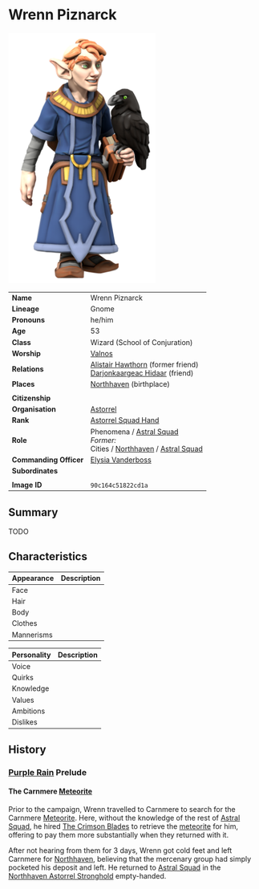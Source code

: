 # Wrenn Piznarck

<img src="https://raw.githubusercontent.com/jesskelsall/astarus-images/main/people/portraits/90c164c51822cd1a.png" height="500" />

|||
| --- | --- |
| **Name** | Wrenn Piznarck | character.3
| **Lineage** | Gnome |
| **Pronouns** | he/him |
| **Age** | 53 |
| **Class** | Wizard (School of Conjuration) |
| **Worship** | [Valnos](../gods/deities/valnos.md) |
| **Relations** | [Alistair Hawthorn](alistair-hawthorn.md) (former friend)<br>[Darjonkaargeac Hidaar](darjonkaargeac-hidaar.md) (friend) |
| **Places** | [Northhaven](../places/cities/northhaven.md) (birthplace) |
|||
| **Citizenship** | |
| **Organisation** | [Astorrel](../organisations/astorrel/astorrel.md) |
| **Rank** | [Astorrel Squad Hand](../organisations/astorrel/ranks/astorrel-squad-hand.md) |
| **Role** | Phenomena / [Astral Squad](../organisations/astorrel/squads/astral-squad.md)<br>*Former:*<br>Cities / [Northhaven](../places/cities/northhaven.md) / [Astral Squad](../organisations/astorrel/squads/astral-squad.md) |
| **Commanding Officer** | [Elysia Vanderboss](elysia-vanderboss.md) |
| **Subordinates** | |
|||
| **Image ID** | `90c164c51822cd1a` |

## Summary

TODO

## Characteristics

| Appearance | Description |
| --- | --- |
| Face | |
| Hair | |
| Body | |
| Clothes | |
| Mannerisms | |

| Personality | Description |
| --- | --- |
| Voice | |
| Quirks | |
| Knowledge | |
| Values | |
| Ambitions | |
| Dislikes | |

## History

### [Purple Rain](../campaigns/purple-rain.md) Prelude

#### The Carnmere [Meteorite](../items/meteoric/meteorite.md)

Prior to the campaign, Wrenn travelled to Carnmere to search for the Carnmere [Meteorite](../items/meteoric/meteorite.md). Here, without the knowledge of the rest of [Astral Squad](../organisations/astorrel/squads/astral-squad.md), he hired [The Crimson Blades](../organisations/the-crimson-blades.md) to retrieve the [meteorite](../items/meteoric/meteorite.md) for him, offering to pay them more substantially when they returned with it.

After not hearing from them for 3 days, Wrenn got cold feet and left Carnmere for [Northhaven](../places/cities/northhaven.md), believing that the mercenary group had simply pocketed his deposit and left. He returned to [Astral Squad](../organisations/astorrel/squads/astral-squad.md) in the [Northhaven Astorrel Stronghold](../places/strongholds/northhaven-astorrel-stronghold.md) empty-handed.
